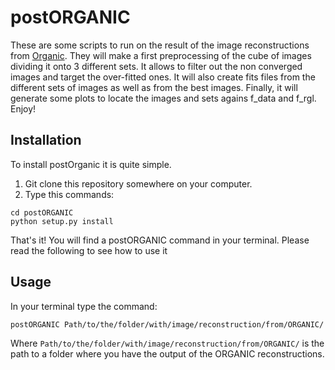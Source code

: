 # postORGANIC

These are some scripts to run on the result of the image reconstructions from [Organic](https://github.com/kluskaj/ORGANIC).
They will make a first preprocessing of the cube of images dividing it onto 3 different sets.
It allows to filter out the non converged images and target the over-fitted ones.
It will also create fits files from the different sets of images as well as from the best images.
Finally, it will generate some plots to locate the images and sets agains f_data and f_rgl.
Enjoy!

## Installation

To install postOrganic it is quite simple.
1. Git clone this repository somewhere on your computer.
2. Type this commands:
```
cd postORGANIC
python setup.py install
```

That's it!
You will find a postORGANIC command in your terminal.
Please read the following to see how to use it

## Usage

In your terminal type the command:
```
postORGANIC Path/to/the/folder/with/image/reconstruction/from/ORGANIC/
```

Where ```Path/to/the/folder/with/image/reconstruction/from/ORGANIC/``` is the path to a folder where you have the output of the ORGANIC reconstructions.
